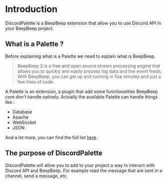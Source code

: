 # Introduction

DiscordPalette is a BeepBeep extension that allow you to use Discord API in your BeepBeep project.

## What is a Palette ?

Before explaining what is a Palette we need to explain what is BeepBeep.
> BeepBeep 3 is a free and open source stream processing engine that allows you to quickly and easily process log data and live event feeds. With BeepBeep, you can get up and running in five minutes and just a few lines of code.

A Palette is an extension, a plugin that add some functionalities BeepBeep core don't handle natively.
Actually the available Palette can handle things like :
- Database
- Apache
- WebSocket
- JSON

And a lot more, you can find the full list [here](https://liflab.github.io/beepbeep-3/palettes/).

## The purpose of DiscordPalette

DiscordPalette will allow you to add to your project a way to interact with Discord API and BeepBeep.
For example read the message that are sent in a channel, send a message, etc.